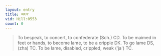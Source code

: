```yaml
---
layout: entry
title: འཇའ་
vid: Hill:0553
count: 0
---
```

> To bespeak, to concert, to confederate (Sch\.) CD\. To be maimed in feet or hands, to become lame, to be a cripple DK\. To go lame DS, (zha) TC\. To be lame, disabled, crippled, weak ('ja') TC\.


